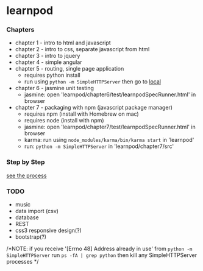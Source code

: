 # learnpod
### Chapters
+ chapter 1 - intro to html and javascript
+ chapter 2 - intro to css, separate javascript from html
+ chapter 3 - intro to jquery
+ chapter 4 - simple angular
+ chapter 5 - routing, single page application
  * requires python install
  * run using `python -m SimpleHTTPServer` then go to [local](http://127.0.0.1:8000/)
+ chapter 6 - jasmine unit testing
  * jasmine: open 'learnpod/chapter6/test/learnpodSpecRunner.html' in browser
+ chapter 7 - packaging with npm (javascript package manager)
  * requires npm (install with Homebrew on mac)
  * requires node (install with npm)
  * jasmine: open 'learnpod/chapter7/test/learnpodSpecRunner.html' in browser
  * karma: run using `node_modules/karma/bin/karma start` in 'learnpod'
  * run: `python -m SimpleHTTPServer` in 'learnpod/chapter7/src'

### Step by Step
[see the process](https://github.com/ntno/learnpod/commits/master "individual commits")

### TODO
+ music
+ data import (csv)
+ database
+ REST
+ css3 responsive design(?)
+ bootstrap(?)

/*NOTE:
if you receive '[Errno 48] Address already in use' from `python -m SimpleHTTPServer`
run `ps -fA | grep python` then kill any SimpleHTTPServer processes
*/
